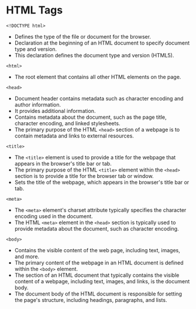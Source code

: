 # HTML Tags

`<!DOCTYPE html>`
- Defines the type of the file or document for the browser.
- Declaration at the beginning of an HTML document to specify document type and version.
- This declaration defines the document type and version (HTML5).

`<html>`
- The root element that contains all other HTML elements on the page.

`<head>`
- Document header contains metadata such as character encoding and author information.
- It provides additional information.
- Contains metadata about the document, such as the page title, character encoding, and linked stylesheets.
- The primary purpose of the HTML `<head>` section of a webpage is to contain metadata and links to external resources.

`<title>`
- The `<title>` element is used to provide a title for the webpage that appears in the browser's title bar or tab.
- The primary purpose of the HTML `<title>` element within the `<head>` section is to provide a title for the browser tab or window.
- Sets the title of the webpage, which appears in the browser's title bar or tab.

`<meta>`
- The `<meta>` element's charset attribute typically specifies the character encoding used in the document.
- The HTML `<meta>` element in the `<head>` section is typically used to provide metadata about the document, such as character encoding.

`<body>`
- Contains the visible content of the web page, including text, images, and more.
- The primary content of the webpage in an HTML document is defined within the `<body>` element.
- The section of an HTML document that typically contains the visible content of a webpage, including text, images, and links, is the document body.
- The document body of the HTML document is responsible for setting the page's structure, including headings, paragraphs, and lists.
